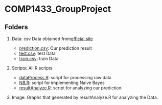 # COMP1433_GroupProject

## Folders

1. Data: csv Data obtained from[official site](https://www.kaggle.com/c/titanic)  
   - [prediction.csv](Data/prediction.csv): Our prediction result  
   - [test.csv](Data/test.csv): test Data  
   - [train.csv](Data/train.csv): train Data  

2. Scripts: All R scripts  
   - [dataProcess.R](Scripts/dataProcess.R): script for processing raw data  
   - [NB.R](Scripts/NB.R): script for implementing Naive Bayes  
   - [resultAnalyze.R](Scripts/resultAnalyze.R): script for analyzing our prediction  
  
3. Image: Graphs that generated by resultAnalyze.R for analyzing the Data.